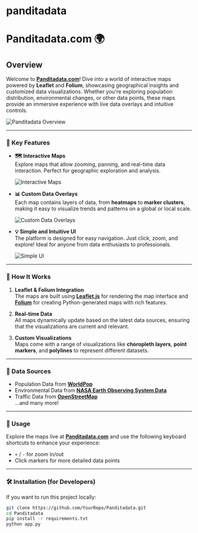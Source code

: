 # panditadata
# Panditadata.com 🌍

## Overview

Welcome to **[Panditadata.com](https://panditadata.com)**! Dive into a world of interactive maps powered by **Leaflet** and **Folium**, showcasing geographical insights and customized data visualizations. Whether you're exploring population distribution, environmental changes, or other data points, these maps provide an immersive experience with live data overlays and intuitive controls.

![Panditadata Overview](link_to_overview_image)

---

### 🌟 Key Features

- **🗺️ Interactive Maps**  
  Explore maps that allow zooming, panning, and real-time data interaction. Perfect for geographic exploration and analysis.
  
  ![Interactive Maps](link_to_interactive_map_image)

- **📊 Custom Data Overlays**  
  Each map contains layers of data, from **heatmaps** to **marker clusters**, making it easy to visualize trends and patterns on a global or local scale.

  ![Custom Data Overlays](link_to_custom_data_overlay_image)

- **💡 Simple and Intuitive UI**  
  The platform is designed for easy navigation. Just click, zoom, and explore! Ideal for anyone from data enthusiasts to professionals.

  ![Simple UI](link_to_ui_image)

---

### 🚀 How It Works

1. **Leaflet & Folium Integration**  
   The maps are built using **[Leaflet.js](https://leafletjs.com/)** for rendering the map interface and **[Folium](https://python-visualization.github.io/folium/)** for creating Python-generated maps with rich features.
   
2. **Real-time Data**  
   All maps dynamically update based on the latest data sources, ensuring that the visualizations are current and relevant.

3. **Custom Visualizations**  
   Maps come with a range of visualizations like **choropleth layers**, **point markers**, and **polylines** to represent different datasets.

---

### 📂 Data Sources

- Population Data from **[WorldPop](https://www.worldpop.org/)**  
- Environmental Data from **[NASA Earth Observing System Data](https://eosdata.gsfc.nasa.gov/)**  
- Traffic Data from **[OpenStreetMap](https://www.openstreetmap.org/)**  
...and many more!

---

### 💼 Usage

Explore the maps live at **[Panditadata.com](https://panditadata.com)** and use the following keyboard shortcuts to enhance your experience:

- `+` / `-` for zoom in/out  
- Click markers for more detailed data points

---

### 🛠️ Installation (for Developers)

If you want to run this project locally:

```bash
git clone https://github.com/YourRepo/Panditadata.git
cd Panditadata
pip install -r requirements.txt
python app.py

